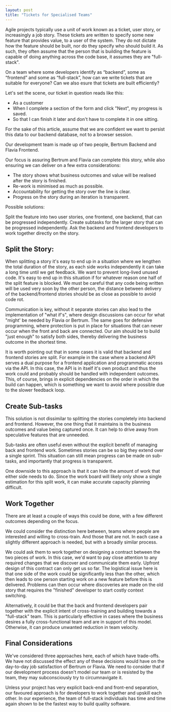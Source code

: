 ```yaml
---
layout: post
title: "Tickets for Specialised Teams"
---
```


Agile projects typically use a unit of work known as a ticket, user story, or
increasingly a job story. These tickets are written to specify some new feature
that provides value, to a user of the system. They do not dictate
how the feature should be built, nor do they specify who should build it. As
such, they often assume that the person that is building the feature is capable
of doing anything across the code base, it assumes they are "full-stack".

On a team where some developers identify as “backend”, some as “frontend” and
some as “full-stack”, how can we write tickets that are suitable for everyone?
Can we also esure that tickets are built efficiently?

Let's set the scene, our ticket in question reads like this:

- As a customer
- When I complete a section of the form and click "Next", my progress is saved.
- So that I can finish it later and don't have to complete it in one sitting.

For the sake of this article, assume that we are confident we want to persist
this data to our backend database, not to a browser session.

Our development team is made up of two people, Bertrum Backend and Flavia
Frontend.

Our focus is assuring Bertrum and Flavia can complete this story, while also
ensuring we can deliver on a few extra considerations:

- The story shows what business outcomes and value will be realised after the
  story is finished.
- Re-work is minimised as much as possible.
- Accountability for getting the story over the line is clear.
- Progress on the story during an iteration is transparent.


Possible solutions:

Split the feature into two user stories, one frontend, one backend,  that can
be progressed independently.  Create subtasks for the larger story that can be
progressed independently.  Ask the backend and frontend developers to work
together directly on the story.

## Split the Story:

When splitting a story it's easy to end up in a situation where we lengthen the
total duration of the story, as each side works independently it can take
a long time until we get feedback. We want to prevent long-lived unused code.
It's easy to end up in this situation if for whatever reason one half of the
split feature is blocked. We must be careful that any code being written will
be used very soon by the other person, the distance between delivery of the
backend/frontend stories should be as close as possible to avoid code rot.

Communication is key, without it separate stories can also lead to the
implementation of "what if's", where design discussions can occur for what
"might' be needed by Flavia or Bertrum. The same goes for defensive
programming, where protection is put in place for situations that can never
occur when the front and back are connected. Our aim should be to build "just
enough" to satisfy both sides, thereby delivering the business outcome in the
shortest time.

It is worth pointing out that in some cases it is valid that backend
and frontend stories are split. For example in the case where a backend API
serves a dual purpose for a frontend application and programmatic access via
the API. In this case, the API is in itself it's own product and thus the work
could and probably should be handled with independent outcomes. This, of
course, brings in explicit dependencies on the order in which the build can
happen, which is something we want to avoid where possible due to the slower
feedback loop.

## Create Sub-tasks

This solution is not dissimilar to splitting the stories completely into
backend and frontend. However, the one thing that it maintains is the business
outcomes and value being captured once. It can help to drive away from
speculative features that are unneeded.

Sub-tasks are often useful even without the explicit benefit of managing back
and frontend work. Sometimes stories can be so big they extend over a single
sprint. This situation can still mean progress can be made on sub-tasks, and
importantly that progress is transparent.

One downside to this approach is that it can hide the amount of work that
either side needs to do. Since the work board will likely only show a single
estimation for this split work, it can make accurate capacity planning difficult.

## Work Together

There are at least a couple of ways this could be done, with a few different
outcomes depending on the focus.

We could consider the distinction here between, teams where people are
interested and willing to cross-train. And those that are not. In each case
a slightly different approach is needed, but with a broadly similar process.

We could ask them to work together on designing a contract between the two
pieces of work. In this case, we'd want to pay close attention to any required
changes that we discover and communicate them early. Upfront design of this
contract can only get us so far. The logistical issue here is that one side of
the work could be significantly less than the other, which then leads to one
person starting work on a new feature before this is delivered. Problems can
then occur where discoveries are made on the old story that requires the
"finished" developer to start costly context switching.

Alternatively, it could be that the back and frontend developers pair together
with the explicit intent of cross-training and building towards a "full-stack"
team. This is particularly effective in cases where the business desires
a fully cross-functional team and are in support of this model. Otherwise, it
can produce unwanted reduction in team velocity.

## Final Considerations

We've considered three approaches here, each of which have trade-offs. We have
not discussed the effect any of these decisions would have on the day-to-day
job satisfaction of Bertrum or Flavia. We need to consider that if our
development process doesn't model our team or is resisted by the team, they may
subconsciously try to circumnavigate it.

Unless your project has very explicit back-end and front-end separation, our
favoured approach is for developers to work together and upskill each other. In
our experience, the team of full-stack individuals has time and time again
shown to be the fastest way to build quality software.

